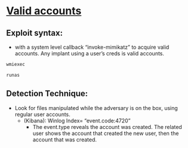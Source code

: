 # [Valid accounts](https://attack.mitre.org/techniques/T1078/)

## Exploit syntax:

* with a system level callback “invoke-mimikatz” to acquire valid accounts. Any implant using a user’s creds is valid accounts.

```powershell 
wmiexec
```

```powershell 
runas
```


## Detection Technique:
* Look for files manipulated while the adversary is on the box, using regular user accounts.
    * (Kibana): Winlog Index= “event.code:4720”
        * The event.type reveals the account was created. The related user shows the account that created the new user, then the account that was created.